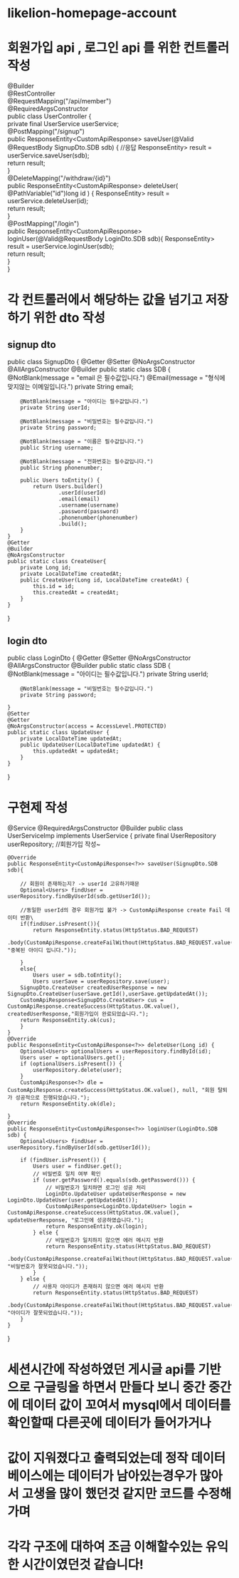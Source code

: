 # likelion-homepage-account
# 회원가입 api , 로그인 api 를 위한 컨트롤러 작성

@Builder  
@RestController  
@RequestMapping("/api/member")  
@RequiredArgsConstructor  
public class UserController {  
    private final UserService userService;  
    @PostMapping("/signup")  
    public ResponseEntity<CustomApiResponse<?>> saveUser(@Valid @RequestBody SignupDto.SDB sdb) {  
        //응답  
        ResponseEntity<CustomApiResponse<?>> result = userService.saveUser(sdb);  
        return result;  
    }  
    @DeleteMapping("/withdraw/{id}")  
    public ResponseEntity<CustomApiResponse<?>> deleteUser(  
            @PathVariable("id")long id  
            ) {  
        ResponseEntity<CustomApiResponse<?>> result = userService.deleteUser(id);  
        return result;  
    }  
    @PostMapping("/login")  
    public ResponseEntity<CustomApiResponse<?>> loginUser(@Valid@RequestBody LoginDto.SDB sdb){  
        ResponseEntity<CustomApiResponse<?>> result = userService.loginUser(sdb);  
        return result;  
    }  
}
# 각 컨트롤러에서 해당하는 값을 넘기고 저장하기 위한 dto 작성
## signup dto
public class SignupDto {
    @Getter
    @Setter
    @NoArgsConstructor
    @AllArgsConstructor
    @Builder
public static class SDB {
        @NotBlank(message = "email 은 필수값입니다.")
        @Email(message = "형식에 맞지않는 이메일입니다.")
        private String email;

        @NotBlank(message = "아이디는 필수값입니다.")
        private String userId;

        @NotBlank(message = "비밀번호는 필수값입니다.")
        private String password;

        @NotBlank(message = "이름은 필수값입니다.")
        public String username;

        @NotBlank(message = "전화번호는 필수값입니다.")
        public String phonenumber;

        public Users toEntity() {
            return Users.builder()
                    .userId(userId)
                    .email(email)
                    .username(username)
                    .password(password)
                    .phonenumber(phonenumber)
                    .build();
        }
    }
    @Getter
    @Builder
    @NoArgsConstructor
    public static class CreateUser{
        private Long id;
        private LocalDateTime createdAt;
        public CreateUser(Long id, LocalDateTime createdAt) {
            this.id = id;
            this.createdAt = createdAt;
        }
    }
}
## login dto

public class LoginDto {
    @Getter
    @Setter
    @NoArgsConstructor
    @AllArgsConstructor
    @Builder
    public static class SDB {
        @NotBlank(message = "아이디는 필수값입니다.")
        private String userId;

        @NotBlank(message = "비밀번호는 필수값입니다.")
        private String password;

    }
    @Setter
    @Getter
    @NoArgsConstructor(access = AccessLevel.PROTECTED)
    public static class UpdateUser {
        private LocalDateTime updatedAt;
        public UpdateUser(LocalDateTime updatedAt) {
            this.updatedAt = updatedAt;
        }
    }

}
# 구현제 작성

@Service
@RequiredArgsConstructor
@Builder
public class UserServiceImp implements UserService {
    private final UserRepository userRepository;
    //회원가입 작성~

    @Override
    public ResponseEntity<CustomApiResponse<?>> saveUser(SignupDto.SDB sdb){

        // 회원이 존재하는지? -> userId 고유하기때문
        Optional<Users> findUser = userRepository.findByUserId(sdb.getUserId());

        //동일한 userId의 경우 회원가입 불가 -> CustomApiResponse create Fail 데이터 반환\
        if(findUser.isPresent()){
            return ResponseEntity.status(HttpStatus.BAD_REQUEST)
                    .body(CustomApiResponse.createFailWithout(HttpStatus.BAD_REQUEST.value(), "중복된 아이디 입니다."));

        }
        else{
            Users user = sdb.toEntity();
            Users userSave = userRepository.save(user);
        SignupDto.CreateUser createdUserResponse = new SignupDto.CreateUser(userSave.getId(),userSave.getUpdatedAt());
        CustomApiResponse<SignupDto.CreateUser> cus = CustomApiResponse.createSuccess(HttpStatus.OK.value(), createdUserResponse,"회원가입이 완료되었습니다.");
        return ResponseEntity.ok(cus);
        }
    }
    @Override
    public ResponseEntity<CustomApiResponse<?>> deleteUser(Long id) {
        Optional<Users> optionalUsers = userRepository.findById(id);
        Users user = optionalUsers.get();
        if (optionalUsers.isPresent()) {
            userRepository.delete(user);
        }
        CustomApiResponse<?> dle = CustomApiResponse.createSuccess(HttpStatus.OK.value(), null, "회원 탈퇴가 성공적으로 진행되었습니다.");
        return ResponseEntity.ok(dle);

    }
    @Override
    public ResponseEntity<CustomApiResponse<?>> loginUser(LoginDto.SDB sdb) {
        Optional<Users> findUser = userRepository.findByUserId(sdb.getUserId());

        if (findUser.isPresent()) {
            Users user = findUser.get();
            // 비밀번호 일치 여부 확인
            if (user.getPassword().equals(sdb.getPassword())) {
                // 비밀번호가 일치하면 로그인 성공 처리
                LoginDto.UpdateUser updateUserResponse = new LoginDto.UpdateUser(user.getUpdatedAt());
                CustomApiResponse<LoginDto.UpdateUser> login = CustomApiResponse.createSuccess(HttpStatus.OK.value(), updateUserResponse, "로그인에 성공하였습니다.");
                return ResponseEntity.ok(login);
            } else {
                // 비밀번호가 일치하지 않으면 에러 메시지 반환
                return ResponseEntity.status(HttpStatus.BAD_REQUEST)
                        .body(CustomApiResponse.createFailWithout(HttpStatus.BAD_REQUEST.value(), "비밀번호가 잘못되었습니다."));
            }
        } else {
            // 사용자 아이디가 존재하지 않으면 에러 메시지 반환
            return ResponseEntity.status(HttpStatus.BAD_REQUEST)
                    .body(CustomApiResponse.createFailWithout(HttpStatus.BAD_REQUEST.value(), "아이디가 잘못되었습니다."));
        }
    }
}
# 세션시간에 작성하였던 게시글 api를 기반으로 구글링을 하면서 만들다 보니 중간 중간에 데이터 값이 꼬여서 mysql에서 데이터를 확인할때 다른곳에 데이터가 들어가거나 
# 값이 지워졌다고 출력되었는데 정작 데이터 베이스에는 데이터가 남아있는경우가 많아서 고생을 많이 했던것 같지만 코드를 수정해가며 
# 각각 구조에 대하여 조금 이해할수있는 유익한 시간이였던것 같습니다!

